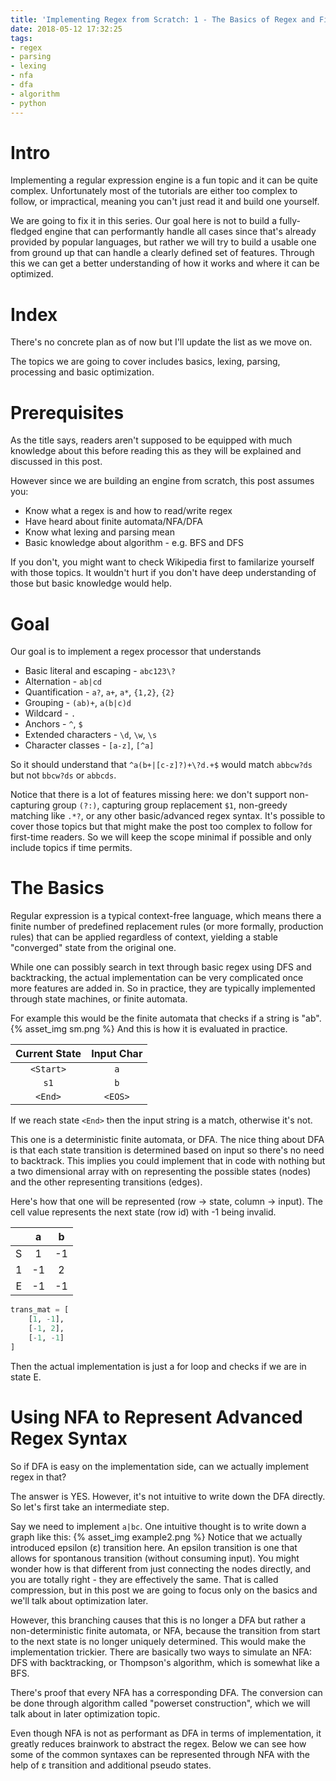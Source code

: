 ```yaml
---
title: 'Implementing Regex from Scratch: 1 - The Basics of Regex and Finite Automata'
date: 2018-05-12 17:32:25
tags:
- regex
- parsing
- lexing
- nfa
- dfa
- algorithm
- python
---
```


# Intro

Implementing a regular expression engine is a fun topic and it can be quite complex.
Unfortunately most of the tutorials are either too complex to follow,
or impractical, meaning you can't just read it and build one yourself.

We are going to fix it in this series.
Our goal here is not to build a fully-fledged engine
that can performantly handle all cases since that's already provided by popular languages,
but rather we will try to build a usable one from ground up
that can handle a clearly defined set of features.
Through this we can get a better understanding
of how it works and where it can be optimized.

# Index

There's no concrete plan as of now but I'll update the list as we move on.

The topics we are going to cover includes basics, lexing, parsing, processing and basic optimization.

# Prerequisites

As the title says, readers aren't supposed to be equipped with much knowledge
about this before reading this as they will be explained and discussed in this post.

However since we are building an engine from scratch, this post assumes you:

- Know what a regex is and how to read/write regex
- Have heard about finite automata/NFA/DFA
- Know what lexing and parsing mean
- Basic knowledge about algorithm - e.g. BFS and DFS

If you don't, you might want to check Wikipedia first to
familarize yourself with those topics.
It wouldn't hurt if you don't have deep understanding of those
but basic knowledge would help.

# Goal

Our goal is to implement a regex processor that understands

- Basic literal and escaping - `abc123\?`
- Alternation - `ab|cd`
- Quantification - `a?`, `a+`, `a*`, `{1,2}`, `{2}`
- Grouping - `(ab)+`, `a(b|c)d`
- Wildcard - `.`
- Anchors - `^`, `$`
- Extended characters - `\d`, `\w`, `\s`
- Character classes - `[a-z]`, `[^a]`

So it should understand that `^a(b+|[c-z]?)+\?d.+$` would match `abbcw?ds`
but not `bbcw?ds` or `abbcds`.

Notice that there is a lot of features missing here:
we don't support non-capturing group `(?:)`,
capturing group replacement `$1`,
non-greedy matching like `.*?`,
or any other basic/advanced regex syntax.
It's possible to cover those topics but that might make the post too
complex to follow for first-time readers. So we will keep the scope minimal
if possible and only include topics if time permits.

# The Basics

Regular expression is a typical context-free language,
which means there a finite number of predefined replacement rules
(or more formally, production rules) that can be applied regardless of context,
yielding a stable "converged" state from the original one.

While one can possibly search in text through basic regex using DFS and backtracking,
the actual implementation can be very complicated once more features are added in.
So in practice, they are typically implemented through state machines, or finite automata.

For example this would be the finite automata that checks if a string is "ab".
{% asset_img sm.png %}
And this is how it is evaluated in practice.

|        Current State            |            Input Char                  |
|:-------------------------------:|:--------------------------------------:|
|          `<Start>`              |                `a`                     |
|            `s1`                 |                `b`                     |
|          `<End>`                |              `<EOS>`                   |

If we reach state `<End>` then the input string is a match, otherwise it's not.

This one is a deterministic finite automata, or DFA.
The nice thing about DFA is that each state transition is determined based on input
so there's no need to backtrack.
This implies you could implement that in code with nothing but
a two dimensional array with on representing the possible states (nodes)
and the other representing transitions (edges).

Here's how that one will be represented (row -> state, column -> input).
The cell value represents the next state (row id) with -1 being invalid.

|     |  a  |  b  |
|:---:|:---:|:---:|
|  S  |  1  | -1  |
|  1  | -1  |  2  |
|  E  | -1  | -1  |

```python
trans_mat = [
    [1, -1],
    [-1, 2],
    [-1, -1]
]
```

Then the actual implementation is just a for loop and checks if we are in state E.

# Using NFA to Represent Advanced Regex Syntax

So if DFA is easy on the implementation side, can we actually implement regex in that?

The answer is YES. However, it's not intuitive to write down the DFA directly.
So let's first take an intermediate step.

Say we need to implement `a|bc`. One intuitive thought is to write down a graph like this:
{% asset_img example2.png %}
Notice that we actually introduced epsilon (ε) transition here.
An epsilon transition is one that allows for spontanous transition (without consuming input).
You might wonder how is that different from just connecting the nodes directly,
and you are totally right - they are effectively the same. That is called compression, but in
this post we are going to focus only on the basics and we'll talk about optimization later.

However, this branching causes that this is no longer a DFA but rather a non-deterministic
finite automata, or NFA, because the transition from start to the next state is no longer
uniquely determined. This would make the implementation trickier. There are basically two
ways to simulate an NFA: DFS with backtracking, or Thompson's algorithm, which is somewhat
like a BFS.

There's proof that every NFA has a corresponding DFA. The conversion can be done through
algorithm called "powerset construction", which we will talk about in later optimization topic.

Even though NFA is not as performant as DFA in terms of implementation, it greatly reduces
brainwork to abstract the regex. Below we can see how some of the common syntaxes can be
represented through NFA with the help of ε transition and additional pseudo states.
